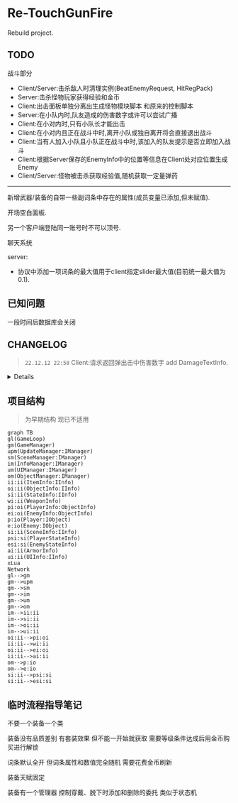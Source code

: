 # Re-TouchGunFire

Rebuild project.

## TODO

战斗部分

- Client/Server:击杀敌人时清理实例(BeatEnemyRequest, HitRegPack)
- Server:击杀怪物玩家获得经验和金币
- Client:出击面板单独分离出生成怪物模块脚本 和原来的控制脚本
- Server:在小队内时,队友造成的伤害数字或许可以尝试广播
- Client:在小对内时,只有小队长才能出击
- Client:在小对内且正在战斗中时,离开小队或独自离开将会直接退出战斗
- Client:当有人加入小队且小队正在战斗中时,该加入的队友提示是否立即加入战斗
- Client:根据Server保存的EnemyInfo中的位置等信息在Client处对应位置生成Enemy
- Client/Server:怪物被击杀获取经验值,随机获取一定量弹药

---

新增武器/装备的自带一些副词条中存在的属性(成员变量已添加,但未赋值). 

开场空白面板. 

另一个客户端登陆同一账号时不可以顶号. 

聊天系统

server: 
- 协议中添加一项词条的最大值用于client指定slider最大值(目前统一最大值为0.1). 

## 已知问题

一段时间后数据库会关闭

## CHANGELOG

> `22.12.12 22:58`
Client:请求返回弹出击中伤害数字
add DamageTextInfo. 

<details>

> `22.12.12 6:03`
Server/Client:点击中敌人时发送请求

> `22.12.11 8:48`
Server/Client:怪物信息与EnemyInfo在服务器与客户端之间同步
add HitRegRequest 30%. 

> `22.12.11 1:00`
add AttackLeaveRequest, UpdateAttackingInfoRequest. 
Server/Client:玩家离开战斗请求. 
Server/Client:玩家单人发起出击请求,服务器返回成功并生成怪物信息. 
Server:EnemiesManager 70%. 

> `22.12.10 11:48`
Server:EnemiesManager 50%. a lot of Function. 
add StartAttackRequest, AttackInviteRequest. 

> `22.12.9 5:00`
add FloorTemplateInfo, EFloor, EFloorPos. 
Client/UI:怪物信息与EnemyInfo

> `22.12.7 3:45`
~~Client(Bug):不要让点击鼠标时就射击~~
Client:删除隐藏属性按钮
Client:武器装弹按钮
~~Client(Bug):射线hit两个敌人时会多次消耗子弹~~

> `22.12.6 4:17`
~~Client(Bug):商店栏为正常穿戴的装备显示高亮~~
Client/Server:武器类需要ReloadingTime
穿戴的装备同步信息到武器栏和属性栏的武器部分

> `22.12.6 0:03`
~~Client(Bug):穿戴装备时会导致同时Use为false.~~
~~Server(Bug):装备刷新副词条失败.~~
~~Client(Bug):装备ButtonList不应有刷新主词条.~~
~~Client(Bug):全部解锁副词条的装备不再显示解锁新词条.~~
~~Server(Bug):SubProp123Type未同步到Pack.~~
~~Server(Bug):下线时server的ItemInfo 的Use未同步至数据库.~~
~~Server(Bug):玩家上线时根据装备Use首次进行一次穿戴.~~
~~Server(Bug):从数据库获取主副词条时没有给ItemInfo赋值.~~

> `22.12.5 1:03`
ShopPanelInfo 98% -> 99%. 
server: Debug work in progress.

> `22.12.4 2:04`
add ShopPanelBaseRequest,
ShopPanelInfo 93% -> 98% ?

> `22.12.3 3:39`
add UnlockItemSubPropRequestRequest, RefreshItemSubPropRequestRequest, RefreshGunCorePropRequestRequest. 

> `22.12.2 1:36`
server/client: rebuild ItemSystem. 
add EquipItemRequest. 

> `22.12.1 19:37`
server: equipment and gun equip finish.

> `22.11.30 19:29`
add ShoppingRequest, GetItemInfoRequest. 
ShopPanelInfo 85% -> 93%. 

> `22.11.29 20:26`
protobuf buffer bug fixed. 

> `22.11.29 1:41`
ShopPanelInfo 85%. 

> `22.11.28 0:52`
ShopPanelInfo 80%. 

> `22.11.27 18:18`
add ItemBarInfo. 
ShopPanelInfo 70%. 
PlayerInfo finished. 

> `22.11.26 22:21`
panelInfo: public -> SerializeField
PlayerInfo 80%. 

> `22.11.26 21:32`
ShopPanel finished. 
add ShopPanelInfo. 

> `22.11.25 17:23`
add ShopPanel 70%. 

> `22.11.24 18:29`
server work done. 
client some modify to be ready to work for Backpack System. 

> `22.11.23 20:47`
some changed. 

> `22.11.22 22:59`
item system work in progress. 

> `22.11.21 18:15`
something changed. 

> `22.11.21 3:00`
add RegenerationRequest. 

> `22.11.19 14:59`
add KickPlayerRequest. 

> `22.11.18 22:19`
request finished. 

> `22.11.18 17:42`
add AcceptedJoinTeamRequest, RefusedJoinTeamRequest, RefuseJoinTeamRequest. 
a lot of modify.

> `22.11.17 21:56`
add AcceptJoinTeamRequest, PlayerJoinTeamRequest. 

> `22.11.17 15:01`
rebuild request callback. 

> `22.11.16 18:09`
UpdatePlayerInfoRequest done. 
something need fix. 

> `22.11.15 22:51`
add UpdatePlayerInfoRequest. 
some modify. 

> `22.11.14 16:27`
add BreakTeamRequest, TeammateLeaveTeamRequest. 
bug fixed. 

> `22.11.13 22:11`
add LeaveTeamRequest 90%. 

> `22.11.13 13:00`
FriendsPanelInfo, FriendPlayerInfoBarInfo, LoginRegisterPanelInfo modify. 

> `22.11.12 21:36`
GetTeammatesRequest Finished. 
bug fixed. 

> `22.11.11 18:03`
Finish AcceptInviteTeamRequest, AcceptedInviteTeamRequest, RefuseInviteTeamRequest, RefusedInviteTeamRequest. 

> `22.11.10 19:37`
add AcceptInviteTeamRequest 20%, AcceptedInviteTeamRequest 20%, InvitedTeamRequest, InviteTeamRequest, JoinTeamRequestRequest 30%, RefuseInviteTeamRequest 50%. 
add PartyCurrentStatePanelInfo, TeammateBarInfo. 
add PartyCurrentStatePanel, TeammateBar. 

> `22.11.9 20:00`
modify some UI and UIInfo. 
Requests something changed. 

> `22.11.9 14:21`
rebuild request: add RequestMediator. 
add AcceptFriendRequestRequest, DeleteFriendRequest, RefuseFriendRequestRequest. 

> `22.11.8 19:18`
add GetPlayerBaseInfoRequest. 
FriendsPanelInfo 75%. 

> `22.11.8 12:38`
SearchFriendRequest finished.
FriendsPanelInfo 65%.

> `22.11.7 18:37`
add GetFriendRequestRequest 50%, GetFriendsRequest 50%, SearchFriendRequest 50%, SendRequestFriendRequest. 
FriendsPanelInfo 60%. 

> `22.11.7 12:19`
add FriendsPanelInfo 50%. 

> `22.11.6 20:18`
add FriendsPanel. 

> `22.11.6 12:39`
add Loom, add Udp support.
redesign ui size.

> `22.11.5 17:57`
add InitPlayerInfoRequest. 
implement user login/register/init info. 

> `22.11.1 8:13`
basically implement register function. 
something modify. 

> `22.11.1 4:51`
basically implement login function. 

> `22.10.31 7:42`
add NotifyPanel and NotifyPanelInfo. 
AbMediator fixed. 
GameLoop change: now there's only one scene. 

> `22.10.30 15:46`
add LoginRegisterPanel, LoginRegisterPanelInfo. 

> `22.10.30 3:09`
basically implement player shooting and enemy hit. (raycast hit)

> `22.10.29 6:07`
add TwiceConfirmPanel and TwiceConfirmPanelInfo. 

> `22.10.28 9:18`
add PlayerCurrentStatePanel. 

> `22.10.28 2:51`
panel level logic modified. 

> `22.10.27 13:05`
panel restore. 

> `22.10.27 9:28`
add BattleLittleMenuPanelInfo, BattleLittleMenuPanel. 

> `22.10.27 2:53`
add BattleGunInfoPanelInfo, BattleGunInfoPanel. 

> `22.10.26 3:27`
add AttackArea1PanelInfo, BaseAttackAreaPanelInfo, LoadingPanelInfo. 
add AttackArea1Panel, LoadingPanel. 
something modify. 

> `22.10.25 11:59`
add BackpackPanelInfo. 

> `22.10.25 4:08`
add Equipment, Gun props. 

> `22.10.24 12:23`
改了变量名

> `22.10.23 19:03`
add TestPanel, TestPanelInfo, fix bug and rewrite panelMediator, UIMgr. 

> `22.10.23 2:43`
add PlayerInfoPanelInfo, PlayerPropsPanelInfo. 

> `22.10.22 11.21`
modify for old UI panel. 

> `22.10.22 1:35`
new UI: PlayerInfoPanel, PlayerPropsPanel. 

> `22.10.21 0:12`
add MainMenuPanel. 

> `22.10.19 22:11`
add BackButtonPanel. 

> `22.10.19 5:32`
因为异步加载问题 全部加载资源方式换成同步加载. 
add MainInfoPanel etc. 

> `22.10.18 12:34`
Renamed Mediation to Mediator. 
add EventMgr System. 
UIMgr - PushPanel function fixed. 

> `22.10.17 22:02`
Google.Protobuf problem fixed. 
**First Time For Build Successful.**

> `22.10.17 4:13`
improved AbMediator, SceneMediator, GameLoop etc. 

> `22.10.16 23:49`
add PanelMediator. 
work in progress for InitScene. 

> `22.10.15 23:41`
rewrite something. 
add HotUpdateMediator. 

> `22.10.15 7:10`
add CanvasMediator, LuaMediator, NetworkMediator etc. 
rewrite some enum, GameManager etc. 
add CanvasInfo, RegisterPanelInfo etc. 
add plugin "AssetBundleBrowserPlus". 

> `22.10.14 17:28`
add Mediator Mode , IMediator. 
rewrite Interface. 

> `22.10.13 23:41`
add RequestMgr, IRequest. 

> `22.10.11 22:41`
add XLua, SocketClient etc. 

> `Init / 22.9.24`
null

</details>

## 项目结构

> 为早期结构 现已不适用

```mermaid
graph TB
gl(GameLoop)
gm(GameManager)
upm(UpdateManager:IManager)
sm(SceneManager:IManager)
im(InfoManager:IManager)
um(UIManager:IManager)
om(ObjectManager:IManager)
ii:ii(ItemInfo:IInfo)
oi:ii(ObjectInfo:IInfo)
si:ii(StateInfo:IInfo)
wi:ii(WeaponInfo)
pi:oi(PlayerInfo:ObjectInfo)
ei:oi(EnemyInfo:ObjectInfo)
p:io(Player:IObject)
e:io(Enemy:IObject)
si:ii(SceneInfo:IInfo)
psi:si(PlayerStateInfo)
esi:si(EnemyStateInfo)
ai:ii(ArmorInfo)
ui:ii(UIInfo:IInfo)
xLua
Network
gl-->gm
gm-->upm
gm-->sm
gm-->im
gm-->um
gm-->om
im-->ii:ii
im-->si:ii
im-->oi:ii
im-->ui:ii
oi:ii-->pi:oi
ii:ii-->wi:ii
oi:ii-->ei:oi
ii:ii-->ai:ii
om-->p:io
om-->e:io
si:ii-->psi:si
si:ii-->esi:si
```
## 临时流程指导笔记

不要一个装备一个类

装备没有品质差别 有套装效果 但不能一开始就获取 需要等级条件达成后用金币购买进行解锁

词条默认全开 但词条属性和数值完全随机 需要花费金币刷新

装备天赋固定

装备有一个管理器 控制穿戴、脱下时添加和删除的委托 类似于状态机
